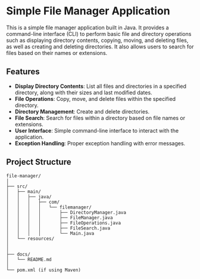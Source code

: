 # Simple File Manager Application

This is a simple file manager application built in Java. It provides a command-line interface (CLI) to perform basic file and directory operations such as displaying directory contents, copying, moving, and deleting files, as well as creating and deleting directories. It also allows users to search for files based on their names or extensions.

## Features

- **Display Directory Contents**: List all files and directories in a specified directory, along with their sizes and last modified dates.
- **File Operations**: Copy, move, and delete files within the specified directory.
- **Directory Management**: Create and delete directories.
- **File Search**: Search for files within a directory based on file names or extensions.
- **User Interface**: Simple command-line interface to interact with the application.
- **Exception Handling**: Proper exception handling with error messages.

## Project Structure

```plaintext
file-manager/
│
├── src/
│   ├── main/
│   │   ├── java/
│   │   │   ├── com/
│   │   │   │   └── filemanager/
│   │   │   │       ├── DirectoryManager.java
│   │   │   │       ├── FileManager.java
│   │   │   │       ├── FileOperations.java
│   │   │   │       ├── FileSearch.java
│   │   │   │       └── Main.java
│   └── resources/
│
│
├── docs/
│   └── README.md
│
└── pom.xml (if using Maven)

